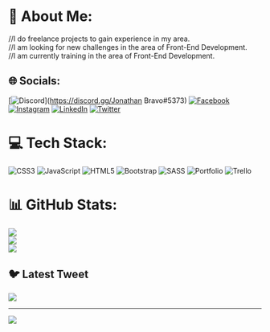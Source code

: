 # 💫 About Me:
//I do freelance projects to gain experience in my area.<br>//I am looking for new challenges in the area of Front-End Development.<br>//I am currently training in the area of Front-End Development.


## 🌐 Socials:
[![Discord](https://img.shields.io/badge/Discord-%237289DA.svg?logo=discord&logoColor=white)](https://discord.gg/Jonathan Bravo#5373) [![Facebook](https://img.shields.io/badge/Facebook-%231877F2.svg?logo=Facebook&logoColor=white)](https://facebook.com/https://www.facebook.com/joni.bravo.1048/) [![Instagram](https://img.shields.io/badge/Instagram-%23E4405F.svg?logo=Instagram&logoColor=white)](https://instagram.com/https://www.instagram.com/jonathanibravo/) [![LinkedIn](https://img.shields.io/badge/LinkedIn-%230077B5.svg?logo=linkedin&logoColor=white)](https://linkedin.com/in/https://www.linkedin.com/in/jonathanibravo/) [![Twitter](https://img.shields.io/badge/Twitter-%231DA1F2.svg?logo=Twitter&logoColor=white)](https://twitter.com/https://twitter.com/jonathanibravo) 

# 💻 Tech Stack:
![CSS3](https://img.shields.io/badge/css3-%231572B6.svg?style=for-the-badge&logo=css3&logoColor=white) ![JavaScript](https://img.shields.io/badge/javascript-%23323330.svg?style=for-the-badge&logo=javascript&logoColor=%23F7DF1E) ![HTML5](https://img.shields.io/badge/html5-%23E34F26.svg?style=for-the-badge&logo=html5&logoColor=white) ![Bootstrap](https://img.shields.io/badge/bootstrap-%23563D7C.svg?style=for-the-badge&logo=bootstrap&logoColor=white) ![SASS](https://img.shields.io/badge/SASS-hotpink.svg?style=for-the-badge&logo=SASS&logoColor=white) ![Portfolio](https://img.shields.io/badge/Portfolio-%23000000.svg?style=for-the-badge&logo=firefox&logoColor=#FF7139) ![Trello](https://img.shields.io/badge/Trello-%23026AA7.svg?style=for-the-badge&logo=Trello&logoColor=white)
# 📊 GitHub Stats:
![](https://github-readme-stats.vercel.app/api?username=Jonathan&theme=slateorange&hide_border=false&include_all_commits=false&count_private=false)<br/>
![](https://github-readme-streak-stats.herokuapp.com/?user=Jonathan&theme=slateorange&hide_border=false)<br/>
![](https://github-readme-stats.vercel.app/api/top-langs/?username=Jonathan&theme=slateorange&hide_border=false&include_all_commits=false&count_private=false&layout=compact)

## 🐦 Latest Tweet
[![](https://gtce.itsvg.in/api?username=https://twitter.com/jonathanibravo)](https://github.com/VishwaGauravIn/github-twitter-card-embed)

---
[![](https://visitcount.itsvg.in/api?id=Jonathan&icon=0&color=0)](https://visitcount.itsvg.in)

<!-- Proudly created with GPRM ( https://gprm.itsvg.in ) -->
